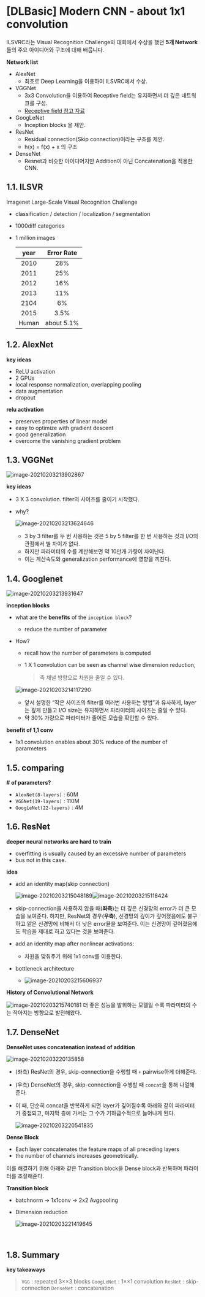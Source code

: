 # [DLBasic] Modern CNN - about 1x1 convolution

ILSVRC라는 Visual Recognition Challenge와 대회에서 수상을 했던 **5개 Network** 들의 주요 아이디어와 구조에 대해 배웁니다.

**Network list**

- AlexNet
	- 최초로 Deep Learning을 이용하여 ILSVRC에서 수상.
- VGGNet
	- 3x3 Convolution을 이용하여 Receptive field는 유지하면서 더 깊은 네트워크를 구성.
	- [Receptive field 참고 자료](https://cs231n.github.io/convolutional-networks/#conv)
- GoogLeNet
	- Inception blocks 을 제안.
- ResNet
	- Residual connection(Skip connection)이라는 구조를 제안.
	- h(x) = f(x) + x 의 구조
- DenseNet
	- Resnet과 비슷한 아이디어지만 Addition이 아닌 Concatenation을 적용한 CNN.

## 1.1. ILSVR

Imagenet Large-Scale Visual Recognition Challenge

- classification / detection / localization / segmentation

- 1000diff categories

- 1 million images

	| year  | Error Rate |
	| :---: | :--------: |
	| 2010  |    28%     |
	| 2011  |    25%     |
	| 2012  |    16%     |
	| 2013  |    11%     |
	| 2104  |     6%     |
	| 2015  |    3.5%    |
	| Human | about 5.1% |

## 1.2. AlexNet

**key ideas**

- ReLU activation
- 2 GPUs
- local response normalization, overlapping pooling
- data augmentation
- dropout

**relu activation**

- preserves properties of linear model
- easy to optimize with gradient descent
- good generalization
- overcome the vanishing gradient problem



## 1.3. VGGNet

![image-20210203213902867](http://localhost:4000/assets/img/boostcamp/image-20210203213902867.png)

**key ideas**

- 3 X 3 convolution. filter의 사이즈를 줄이기 시작했다.

- why?

	![image-20210203213624646](http://localhost:4000/assets/img/boostcamp/image-20210203213624646.png)

	- 3 by 3 filter를 두 번 사용하는 것은 5 by 5 filter를 한 번 사용하는 것과 I/O의 관점에서 별 차이가 없다.
	- 하지만 파라미터의 수를 계산해보면 약 10만개 가량이 차이난다.
	- 이는 계산속도와 generalization performance에 영향을 끼친다.



## 1.4. Googlenet

![image-20210203213931647](http://localhost:4000/assets/img/boostcamp/image-20210203213931647.png)

**inception blocks**

- what are the **benefits** of the `inception block`?

	- reduce the number of parameter

- How?

	- recall how the number of parameters is computed

	- 1 X 1 convolution can be seen as channel wise dimension reduction,

		> 즉 채널 방향으로 차원을 줄일 수 있다.

	![image-20210203214117290](http://localhost:4000/assets/img/boostcamp/image-20210203214117290.png)

	- 앞서 설명한 “작은 사이즈의 filter를 여러번 사용하는 방법”과 유사하게,
		layer는 깊게 만들고 I/O size는 유지하면서 파라미터의 사이즈는 줄일 수 있다.
	- 약 30% 가량으로 파라미터가 줄어든 모습을 확인할 수 있다.

**benefit of 1,1 conv**

- 1x1 convolution enables about 30% reduce of the number of pararmeters



## 1.5. comparing

**# of parameters?**

- `AlexNet(8-layers)` : 60M
- `VGGNet(19-layers)` : 110M
- `GoogLeNet(22-layers)` : 4M



## 1.6. ResNet

**deeper neural networks are hard to train**

- overfitting is usually caused by an excessive number of parameters
- bus not in this case.

**idea**

- add an identity map(skip connection)

	![image-20210203215048189](http://localhost:4000/assets/img/boostcamp/image-20210203215048189.png)![image-20210203215118424](http://localhost:4000/assets/img/boostcamp/image-20210203215118424.png)

- skip-connection을 사용하지 않을 때(**좌측**)는 더 깊은 신경망의 error가 더 큰 모습을 보여준다. 하지만, ResNet의 경우(**우측**), 신경망의 깊이가 깊어졌음에도 불구하고 얕은 신경망에 비해서 더 낮은 error율을 보여준다.
	이는 신경망이 깊어졌음에도 학습을 제대로 하고 있다는 것을 보여준다.

- add an identity map after nonlinear activations:

	- 차원을 맞춰주기 위해 1x1 conv를 이용한다.

- bottleneck architecture

	- ![image-20210203215606937](http://localhost:4000/assets/img/boostcamp/image-20210203215606937.png)

**History of Convolutional Network**

![image-20210203215740181](http://localhost:4000/assets/img/boostcamp/image-20210203215740181.png) 더 좋은 성능을 발휘하는 모델일 수록 파라미터의 수는 작아지는 방향으로 발전해왔다.



## 1.7. DenseNet

**DenseNet uses concatenation instead of addition**

![image-20210203220135858](http://localhost:4000/assets/img/boostcamp/image-20210203220135858.png)

- (좌측) ResNet의 경우, skip-connection을 수행할 때 `+` pairwise하게 더해준다.

- (우측) DenseNet의 경우, skip-connection을 수행할 때 `concat`을 통해 나열해준다.

- 이 때, 단순히 concat을 반복하게 되면 layer가 깊어질수록 아래와 같이 파라미터가 중첩되고, 마지막 층에 가서는 그 수가 기하급수적으로 늘어나게 된다.

	![image-20210203220541835](http://localhost:4000/assets/img/boostcamp/image-20210203220541835.png)

**Dense Block**

- Each layer concatenates the feature maps of all preceding layers
- the number of channels increases geometrically.

이를 해결하기 위해 아래와 같은 Transition block을 Dense block과 반복하며 파라미터를 조절해준다.

**Transition block**

- batchnorm -> 1x1conv -> 2x2 Avgpooling

- Dimension reduction

	![image-20210203221419645](http://localhost:4000/assets/img/boostcamp/image-20210203221419645.png)


​

## 1.8. Summary

**key takeaways**

> `VGG` : repeated 3××3 blocks
> `GoogLeNet` : 1××1 convolution
> `ResNet` : skip-connection
> `DenseNet` : concatenation